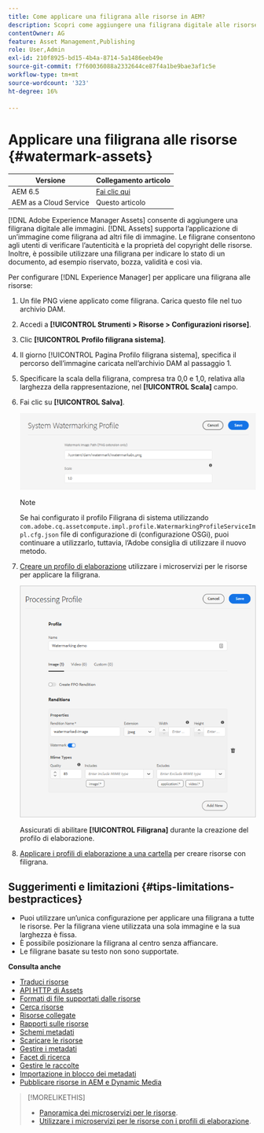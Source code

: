 ```yaml
---
title: Come applicare una filigrana alle risorse in AEM?
description: Scopri come aggiungere una filigrana digitale alle risorse in AEM. Le filigrane consentono agli utenti di verificare l’autenticità e la proprietà del copyright delle risorse.
contentOwner: AG
feature: Asset Management,Publishing
role: User,Admin
exl-id: 210f8925-bd15-4b4a-8714-5a1486eeb49e
source-git-commit: f7f60036088a2332644ce87f4a1be9bae3af1c5e
workflow-type: tm+mt
source-wordcount: '323'
ht-degree: 16%

---
```


# Applicare una filigrana alle risorse {#watermark-assets}

| Versione | Collegamento articolo |
| -------- | ---------------------------- |
| AEM 6.5 | [Fai clic qui](https://experienceleague.adobe.com/docs/experience-manager-65/assets/administer/watermarking.html) |
| AEM as a Cloud Service | Questo articolo |

[!DNL Adobe Experience Manager Assets] consente di aggiungere una filigrana digitale alle immagini. [!DNL Assets] supporta l’applicazione di un’immagine come filigrana ad altri file di immagine. Le filigrane consentono agli utenti di verificare l’autenticità e la proprietà del copyright delle risorse. Inoltre, è possibile utilizzare una filigrana per indicare lo stato di un documento, ad esempio riservato, bozza, validità e così via.

Per configurare [!DNL Experience Manager] per applicare una filigrana alle risorse:

1. Un file PNG viene applicato come filigrana. Carica questo file nel tuo archivio DAM.

1. Accedi a **[!UICONTROL Strumenti > Risorse > Configurazioni risorse]**.

1. Clic **[!UICONTROL Profilo filigrana sistema]**.

1. Il giorno [!UICONTROL Pagina Profilo filigrana sistema], specifica il percorso dell’immagine caricata nell’archivio DAM al passaggio 1.

1. Specificare la scala della filigrana, compresa tra 0,0 e 1,0, relativa alla larghezza della rappresentazione, nel **[!UICONTROL Scala]** campo.

1. Fai clic su **[!UICONTROL Salva]**.

   ![Rilevamento duplicazione risorse](assets/system-watermarking-profile.png)

   >[!NOTE]
   >
   >Se hai configurato il profilo Filigrana di sistema utilizzando `com.adobe.cq.assetcompute.impl.profile.WatermarkingProfileServiceImpl.cfg.json` file di configurazione di (configurazione OSGi), puoi continuare a utilizzarlo, tuttavia, l’Adobe consiglia di utilizzare il nuovo metodo.


1. [Creare un profilo di elaborazione](/help/assets/asset-microservices-configure-and-use.md#create-custom-profile) utilizzare i microservizi per le risorse per applicare la filigrana.

   ![Profilo di elaborazione risorsa per la creazione della filigrana](assets/watermark-processing-profile.png)

   Assicurati di abilitare **[!UICONTROL Filigrana]** durante la creazione del profilo di elaborazione.

1. [Applicare i profili di elaborazione a una cartella](/help/assets/asset-microservices-configure-and-use.md#use-profiles) per creare risorse con filigrana.

## Suggerimenti e limitazioni {#tips-limitations-bestpractices}

* Puoi utilizzare un’unica configurazione per applicare una filigrana a tutte le risorse. Per la filigrana viene utilizzata una sola immagine e la sua larghezza è fissa.
* È possibile posizionare la filigrana al centro senza affiancare.
* Le filigrane basate su testo non sono supportate.

**Consulta anche**

* [Traduci risorse](translate-assets.md)
* [API HTTP di Assets](mac-api-assets.md)
* [Formati di file supportati dalle risorse](file-format-support.md)
* [Cerca risorse](search-assets.md)
* [Risorse collegate](use-assets-across-connected-assets-instances.md)
* [Rapporti sulle risorse](asset-reports.md)
* [Schemi metadati](metadata-schemas.md)
* [Scaricare le risorse](download-assets-from-aem.md)
* [Gestire i metadati](manage-metadata.md)
* [Facet di ricerca](search-facets.md)
* [Gestire le raccolte](manage-collections.md)
* [Importazione in blocco dei metadati](metadata-import-export.md)
* [Pubblicare risorse in AEM e Dynamic Media](/help/assets/publish-assets-to-aem-and-dm.md)

>[!MORELIKETHIS]
>
>* [Panoramica dei microservizi per le risorse](/help/assets/asset-microservices-overview.md).
>* [Utilizzare i microservizi per le risorse con i profili di elaborazione](/help/assets/asset-microservices-configure-and-use.md).
